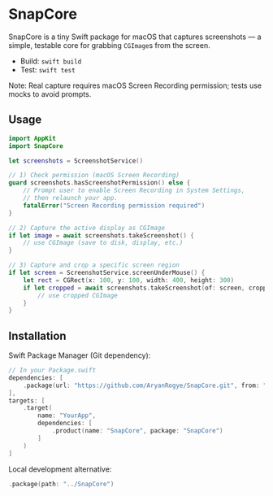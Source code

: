 # SnapCore

SnapCore is a tiny Swift package for macOS that captures screenshots — a simple, testable core for grabbing `CGImage`s from the screen.

- Build: `swift build`
- Test: `swift test`

Note: Real capture requires macOS Screen Recording permission; tests use mocks to avoid prompts.

## Usage

```swift
import AppKit
import SnapCore

let screenshots = ScreenshotService()

// 1) Check permission (macOS Screen Recording)
guard screenshots.hasScreenshotPermission() else {
    // Prompt user to enable Screen Recording in System Settings,
    // then relaunch your app.
    fatalError("Screen Recording permission required")
}

// 2) Capture the active display as CGImage
if let image = await screenshots.takeScreenshot() {
    // use CGImage (save to disk, display, etc.)
}

// 3) Capture and crop a specific screen region
if let screen = ScreenshotService.screenUnderMouse() {
    let rect = CGRect(x: 100, y: 100, width: 400, height: 300)
    if let cropped = await screenshots.takeScreenshot(of: screen, croppingTo: rect) {
        // use cropped CGImage
    }
}
```

## Installation

Swift Package Manager (Git dependency):

```swift
// In your Package.swift
dependencies: [
    .package(url: "https://github.com/AryanRogye/SnapCore.git", from: "0.1.0")
],
targets: [
    .target(
        name: "YourApp",
        dependencies: [
            .product(name: "SnapCore", package: "SnapCore")
        ]
    )
]
```

Local development alternative:

```swift
.package(path: "../SnapCore")
```
